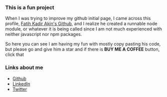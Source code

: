 ### This is a fun project
<p>
    When I was trying to improve my github initial page, I came across this profile, <a href="https://github.com/f">Fatih Kadir Akin's Github</a>, and I realize he created a runnable node module, or whatever it is being called since I am not much experienced with neither javascript nor npm packages.
</p>

<p>
    So here you can see I am having my fun with mostly copy pasting his code, but please go and give him a star and if there is <strong>BUY ME A COFFEE</strong> button, click that
</p>

### Links about me
* [Github](https://github.com/sinannar)
* [LinkedIn](https://www.linkedin.com/in/sinannar)
* [Twitter](https://twitter.com/snn_nr)
